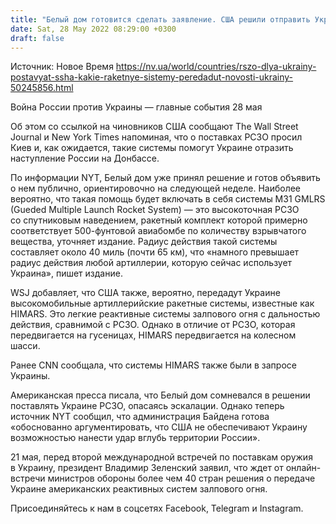 ```yaml
---
title: "Белый дом готовится сделать заявление. США решили отправить Украине РСЗО и схожие артиллерийские системы — американские СМИ"
date: Sat, 28 May 2022 08:29:00 +0300
draft: false
---
```

Источник: Новое Время https://nv.ua/world/countries/rszo-dlya-ukrainy-postavyat-ssha-kakie-raketnye-sistemy-peredadut-novosti-ukrainy-50245856.html


Война России против Украины — главные события 28 мая

Об этом со ссылкой на чиновников США сообщают The Wall Street Journal и New York Times напоминая, что о поставках РСЗО просил Киев и, как ожидается, такие системы помогут Украине отразить наступление России на Донбассе.

По информации NYT, Белый дом уже принял решение и готов объявить о нем публично, ориентировочно на следующей неделе. Наиболее вероятно, что такая помощь будет включать в себя системы M31 GMLRS (Gueded Multiple Launch Rocket System) — это высокоточная РСЗО со спутниковым наведением, ракетный комплект которой примерно соответствует 500-фунтовой авиабомбе по количеству взрывчатого вещества, уточняет издание. Радиус действия такой системы составляет около 40 миль (почти 65 км), что «намного превышает радиус действия любой артиллерии, которую сейчас использует Украина», пишет издание.

WSJ добавляет, что США также, вероятно, передадут Украине высокомобильные артиллерийские ракетные системы, известные как HIMARS. Это легкие реактивные системы залпового огня с дальностью действия, сравнимой с РСЗО. Однако в отличие от РСЗО, которая передвигается на гусеницах, HIMARS передвигается на колесном шасси.

Ранее CNN сообщала, что системы HIMARS также были в запросе Украины.

Американская пресса писала, что Белый дом сомневался в решении поставлять Украине РСЗО, опасаясь эскалации. Однако теперь источник NYT сообщил, что администрация Байдена готова «обоснованно аргументировать, что США не обеспечивают Украину возможностью нанести удар вглубь территории России».

21 мая, перед второй международной встречей по поставкам оружия в Украину, президент Владимир Зеленский заявил, что ждет от онлайн-встречи министров обороны более чем 40 стран решения о передаче Украине американских реактивных систем залпового огня.

Присоединяйтесь к нам в соцсетях Facebook, Telegram и Instagram.

